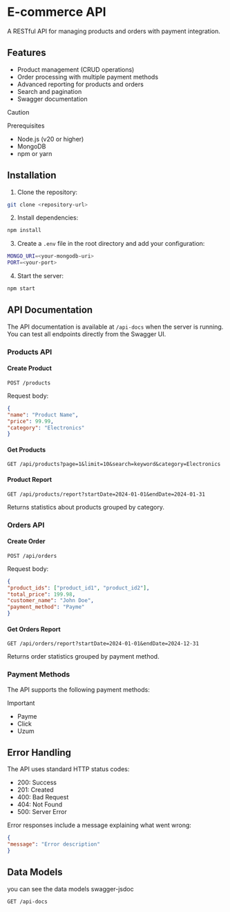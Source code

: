 # E-commerce API

A RESTful API for managing products and orders with payment integration.

## Features

- Product management (CRUD operations)
- Order processing with multiple payment methods
- Advanced reporting for products and orders
- Search and pagination
- Swagger documentation


> [!CAUTION]
> Prerequisites
> - Node.js (v20 or higher)
> - MongoDB
> - npm or yarn

## Installation

1. Clone the repository:

```bash
git clone <repository-url>
```

2. Install dependencies:
```bash
npm install
```

3. Create a `.env` file in the root directory and add your configuration:

```bash
MONGO_URI=<your-mongodb-uri>
PORT=<your-port>
```

4. Start the server:
```bash
npm start
```


## API Documentation

The API documentation is available at `/api-docs` when the server is running. You can test all endpoints directly from the Swagger UI.

### Products API

#### Create Product

```
POST /products
```
Request body:

```json
{
"name": "Product Name",
"price": 99.99,
"category": "Electronics"
}
```


#### Get Products

```
GET /api/products?page=1&limit=10&search=keyword&category=Electronics
```

#### Product Report

```
GET /api/products/report?startDate=2024-01-01&endDate=2024-01-31
```
Returns statistics about products grouped by category.

### Orders API

#### Create Order

```
POST /api/orders
```
Request body:

```json
{
"product_ids": ["product_id1", "product_id2"],
"total_price": 199.98,
"customer_name": "John Doe",
"payment_method": "Payme"
}
```


#### Get Orders Report
```
GET /api/orders/report?startDate=2024-01-01&endDate=2024-12-31
```
Returns order statistics grouped by payment method.

### Payment Methods

The API supports the following payment methods:
> [!IMPORTANT]
> - Payme
> - Click
> - Uzum 





## Error Handling

The API uses standard HTTP status codes:

- 200: Success
- 201: Created
- 400: Bad Request
- 404: Not Found
- 500: Server Error

Error responses include a message explaining what went wrong:

```json
{
"message": "Error description"
}
```



## Data Models

you can see the data models swagger-jsdoc

```
GET /api-docs
```

